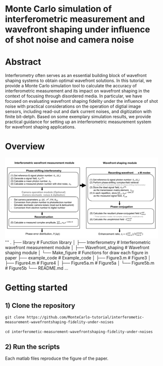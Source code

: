 # Monte Carlo simulation of interferometric measurement and wavefront shaping under influence of shot noise and camera noise 
# Abstract
Interferometry often serves as an essential building block of wavefront shaping systems to obtain optimal wavefront solutions. In this tutorial, we provide a Monte Carlo simulation tool to calculate the accuracy of interferometric measurement and its impact on wavefront shaping in the context of focusing through disordered media. In particular, we have focused on evaluating wavefront shaping fidelity under the influence of shot noise with practical considerations on the operation of digtial image sensors, including read-out and dark current noises, and digitization with finite bit-detph. Based on some exemplary simulation results, we provide practical guidance for setting up an interferometric measurement system for wavefront shaping applications.
# Overview
![Figure2_0530](./library/images/Figure2_0530.png)
'''
.
├── library                      # Function library
│   ├── Interferometry           # Interferometric wavefront measurement module
│   ├── Wavefront_shaping        # Wavefront shaping module
│   └── Make_figure              # Functions for draw each figure in paper
├── example_code                 # Example_code 
│   ├── Figure3.m                # Figure3
│   ├── Figure4.m                # Figure4
│   ├── Figure5a.m               # Figure5a
│   └── Figure5b.m               # Figure5b 
└── README.md
...
# Getting started 
## 1) Clone the repository
```
git clone https://github.com/MonteCarlo-tutorial/interferometic-measurement-wavefrontshaping-fidelity-under-noises

cd interferometic-measurement-wavefrontshaping-fidelity-under-noises
```
## 2) Run the scripts
Each matlab files reproduce the figure of the paper.

